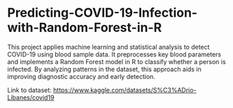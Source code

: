 # Predicting-COVID-19-Infection-with-Random-Forest-in-R

This project applies machine learning and statistical analysis to detect COVID-19 using blood sample data. It preprocesses key blood parameters and implements a Random Forest model in R to classify whether a person is infected. By analyzing patterns in the dataset, this approach aids in improving diagnostic accuracy and early detection.

Link to dataset: https://www.kaggle.com/datasets/S%C3%ADrio-Libanes/covid19 
